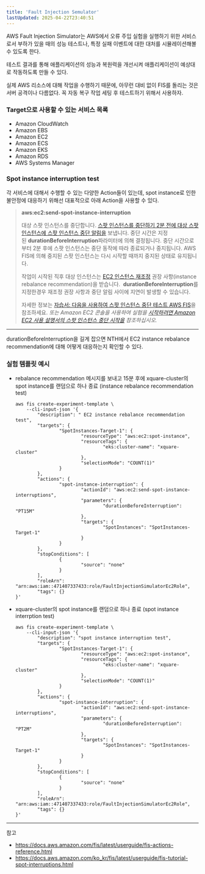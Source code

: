 ```yaml
---
title: 'Fault Injection Semulator'
lastUpdated: 2025-04-22T23:40:51
---
```

AWS Fault Injection Simulator는 AWS에서 오류 주입 실험을 실행하기 위한 서비스로서 부하가 있을 때의 성능 테스트나, 특정 실패 이벤트에 대한 대처를 시뮬레이션해볼 수 있도록 한다.

테스트 결과를 통해 애플리케이션의 성능과 복원력을 개선시켜 애플리케이션이 예상대로 작동하도록 만들 수 있다.

실제 AWS 리소스에 대해 작업을 수행하기 때문에, 아무런 대비 없이 FIS를 돌리는 것은 서버 공격이나 다름없다.
꼭 자동 복구 작업 세팅 후 테스트하기 위해서 사용하자.

### Target으로 사용할 수 있는 서비스 목록

- Amazon CloudWatch
- Amazon EBS
- Amazon EC2
- Amazon ECS
- Amazon EKS
- Amazon RDS
- AWS Systems Manager

### Spot instance interruption test

각 서비스에 대해서 수행할 수 있는 다양한 Action들이 있는데, spot instance로 인한 불안정에 대응하기 위해선 대표적으로 아래 Action을 사용할 수 있다.

> **aws:ec2:send-spot-instance-interruption**
>
> 대상 스팟 인스턴스를 중단합니다. [스팟 인스턴스를 중단하기 2분 전에 대상 스팟 인스턴스에 스팟 인스턴스 중단 알림을](https://docs.aws.amazon.com/AWSEC2/latest/UserGuide/spot-interruptions.html#spot-instance-termination-notices) 보냅니다. 중단 시간은 지정된 **durationBeforeInterruption**파라미터에 의해 결정됩니다. 중단 시간으로부터 2분 후에 스팟 인스턴스는 중단 동작에 따라 종료되거나 중지됩니다. AWS FIS에 의해 중지된 스팟 인스턴스는 다시 시작할 때까지 중지된 상태로 유지됩니다.
>
> 작업이 시작된 직후 대상 인스턴스는 [EC2 인스턴스 재조정](https://docs.aws.amazon.com/AWSEC2/latest/UserGuide/rebalance-recommendations.html) 권장 사항(instance rebalance recommendation)을 받습니다.  **durationBeforeInterruption**를 지정한경우 재조정 권장 사항과 중단 알림 사이에 지연이 발생할 수 있습니다.
>
> 자세한 정보는 [자습서: 다음을 사용하여 스팟 인스턴스 중단 테스트 AWS FIS](https://docs.aws.amazon.com/ko_kr/fis/latest/userguide/fis-tutorial-spot-interruptions.html)을 참조하세요. *또는 Amazon EC2 콘솔을 사용하여 실험을 [시작하려면 Amazon EC2 사용 설명서의 스팟 인스턴스 중단 시작을](https://docs.aws.amazon.com/AWSEC2/latest/UserGuide/initiate-a-spot-instance-interruption.html) 참조하십시오.*

---

durationBeforeInterruption을 길게 잡으면 NTH에서 EC2 instance rebalance recommendation에 대해 어떻게 대응하는지 확인할 수 있다.

### 실험 템플릿 예시

- rebalance recommendation 메시지를 보내고 15분 후에
xquare-cluster의 spot instance를 랜덤으로 하나 종료 (instance rebalance recommendation test)

    ```
    aws fis create-experiment-template \
        --cli-input-json '{
            "description": " EC2 instance rebalance recommendation test",
            "targets": {
                    "SpotInstances-Target-1": {
                            "resourceType": "aws:ec2:spot-instance",
                            "resourceTags": {
                                    "eks:cluster-name": "xquare-cluster"
                            },
                            "selectionMode": "COUNT(1)"
                    }
            },
            "actions": {
                    "spot-instance-interruption": {
                            "actionId": "aws:ec2:send-spot-instance-interruptions",
                            "parameters": {
                                    "durationBeforeInterruption": "PT15M"
                            },
                            "targets": {
                                    "SpotInstances": "SpotInstances-Target-1"
                            }
                    }
            },
            "stopConditions": [
                    {
                            "source": "none"
                    }
            ],
            "roleArn": "arn:aws:iam::471407337433:role/FaultInjectionSimulatorEc2Role",
            "tags": {}
    }'
    ```

- xquare-cluster의 spot instance를 랜덤으로 하나 종료 (spot instance interrption test)

    ```
    aws fis create-experiment-template \
        --cli-input-json '{
            "description": "spot instance interruption test",
            "targets": {
                    "SpotInstances-Target-1": {
                            "resourceType": "aws:ec2:spot-instance",
                            "resourceTags": {
                                    "eks:cluster-name": "xquare-cluster"
                            },
                            "selectionMode": "COUNT(1)"
                    }
            },
            "actions": {
                    "spot-instance-interruption": {
                            "actionId": "aws:ec2:send-spot-instance-interruptions",
                            "parameters": {
                                    "durationBeforeInterruption": "PT2M"
                            },
                            "targets": {
                                    "SpotInstances": "SpotInstances-Target-1"
                            }
                    }
            },
            "stopConditions": [
                    {
                            "source": "none"
                    }
            ],
            "roleArn": "arn:aws:iam::471407337433:role/FaultInjectionSimulatorEc2Role",
            "tags": {}
    }'
    ```

---
참고

- <https://docs.aws.amazon.com/fis/latest/userguide/fis-actions-reference.html>
- <https://docs.aws.amazon.com/ko_kr/fis/latest/userguide/fis-tutorial-spot-interruptions.html>
